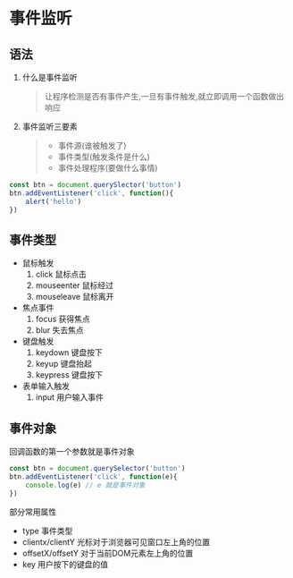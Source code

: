 # 事件监听

## 语法

1. 什么是事件监听
    > 让程序检测是否有事件产生,一旦有事件触发,就立即调用一个函数做出响应
2. 事件监听三要素
    >- 事件源(谁被触发了)
    >- 事件类型(触发条件是什么)
    >- 事件处理程序(要做什么事情)

```js
const btn = document.querySlector('button')
btn.addEventListener('click', function(){
    alert('hello')
})
```
## 事件类型

- 鼠标触发
    1. click 鼠标点击
    2. mouseenter 鼠标经过
    3. mouseleave 鼠标离开
- 焦点事件
    1. focus 获得焦点
    2. blur 失去焦点
- 键盘触发
    1. keydown 键盘按下
    2. keyup 键盘抬起
    3. keypress 键盘按下
- 表单输入触发
    1. input 用户输入事件

## 事件对象

回调函数的第一个参数就是事件对象

```js
const btn = document.querySelector('button')
btn.addEventListener('click', function(e){
    console.log(e) // e 就是事件对象
})
```

部分常用属性
- type 事件类型
- clientx/clientY 光标对于浏览器可见窗口左上角的位置
- offsetX/offsetY 对于当前DOM元素左上角的位置
- key 用户按下的键盘的值